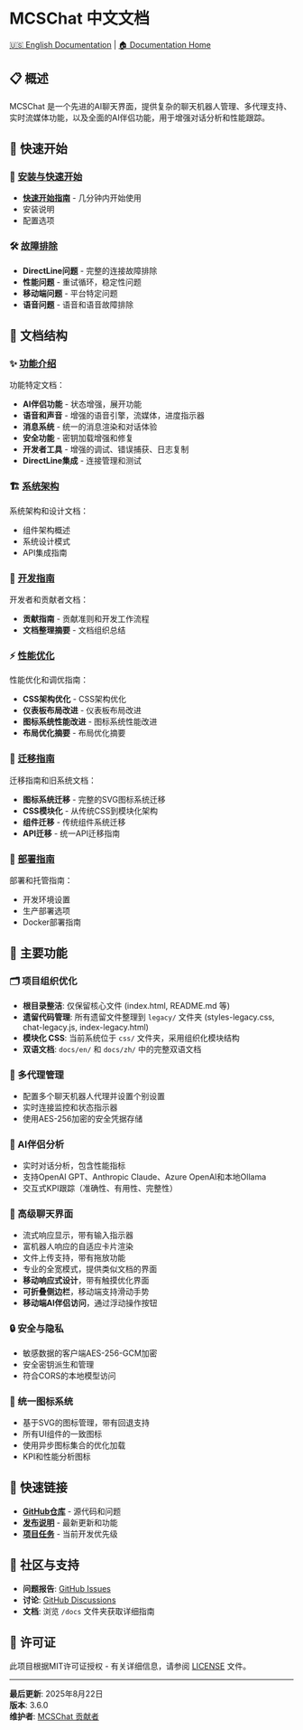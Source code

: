 # MCSChat 中文文档

[🇺🇸 English Documentation](../en/) | [🏠 Documentation Home](../README.md)

## 📋 概述

MCSChat 是一个先进的AI聊天界面，提供复杂的聊天机器人管理、多代理支持、实时流媒体功能，以及全面的AI伴侣功能，用于增强对话分析和性能跟踪。

## 🚀 快速开始

### 📖 [安装与快速开始](setup/)
- **[快速开始指南](setup/quick-start.md)** - 几分钟内开始使用
- 安装说明
- 配置选项

### 🛠️ [故障排除](troubleshooting/)
- **DirectLine问题** - 完整的连接故障排除
- **性能问题** - 重试循环，稳定性问题
- **移动端问题** - 平台特定问题
- **语音问题** - 语音和语音故障排除

## 📁 文档结构

### ✨ [功能介绍](features/)
功能特定文档：
- **AI伴侣功能** - 状态增强，展开功能
- **语音和声音** - 增强的语音引擎，流媒体，进度指示器
- **消息系统** - 统一的消息渲染和对话体验
- **安全功能** - 密钥加载增强和修复
- **开发者工具** - 增强的调试、错误捕获、日志复制
- **DirectLine集成** - 连接管理和测试

### 🏗️ [系统架构](architecture/)
系统架构和设计文档：
- 组件架构概述
- 系统设计模式
- API集成指南

### 🔧 [开发指南](development/)
开发者和贡献者文档：
- **贡献指南** - 贡献准则和开发工作流程
- **文档整理摘要** - 文档组织总结

### ⚡ [性能优化](performance/)
性能优化和调优指南：
- **CSS架构优化** - CSS架构优化
- **仪表板布局改进** - 仪表板布局改进
- **图标系统性能改进** - 图标系统性能改进
- **布局优化摘要** - 布局优化摘要

### 🚀 [迁移指南](migration/)
迁移指南和旧系统文档：
- **图标系统迁移** - 完整的SVG图标系统迁移
- **CSS模块化** - 从传统CSS到模块化架构
- **组件迁移** - 传统组件系统迁移
- **API迁移** - 统一API迁移指南

### 🚀 [部署指南](deployment/)
部署和托管指南：
- 开发环境设置
- 生产部署选项
- Docker部署指南

## 🌟 主要功能

### 🗂️ **项目组织优化**
- **根目录整洁**: 仅保留核心文件 (index.html, README.md 等)
- **遗留代码管理**: 所有遗留文件整理到 `legacy/` 文件夹 (styles-legacy.css, chat-legacy.js, index-legacy.html)
- **模块化 CSS**: 当前系统位于 `css/` 文件夹，采用组织化模块结构
- **双语文档**: `docs/en/` 和 `docs/zh/` 中的完整双语文档

### 🤖 多代理管理
- 配置多个聊天机器人代理并设置个别设置
- 实时连接监控和状态指示器
- 使用AES-256加密的安全凭据存储

### 🧠 AI伴侣分析
- 实时对话分析，包含性能指标
- 支持OpenAI GPT、Anthropic Claude、Azure OpenAI和本地Ollama
- 交互式KPI跟踪（准确性、有用性、完整性）

### 💬 高级聊天界面
- 流式响应显示，带有输入指示器
- 富机器人响应的自适应卡片渲染
- 文件上传支持，带有拖放功能
- 专业的全宽模式，提供类似文档的界面
- **移动响应式设计**，带有触摸优化界面
- **可折叠侧边栏**，移动端支持滑动手势
- **移动端AI伴侣访问**，通过浮动操作按钮

### 🔒 安全与隐私
- 敏感数据的客户端AES-256-GCM加密
- 安全密钥派生和管理
- 符合CORS的本地模型访问

### 🎨 统一图标系统
- 基于SVG的图标管理，带有回退支持
- 所有UI组件的一致图标
- 使用异步图标集合的优化加载
- KPI和性能分析图标

## 🎯 快速链接

- **[GitHub仓库](https://github.com/illusion615/MCSChat)** - 源代码和问题
- **[发布说明](../../CHANGELOG.md)** - 最新更新和功能
- **[项目任务](../../TODO.md)** - 当前开发优先级

## 🤝 社区与支持

- **问题报告**: [GitHub Issues](https://github.com/illusion615/MCSChat/issues)
- **讨论**: [GitHub Discussions](https://github.com/illusion615/MCSChat/discussions)
- **文档**: 浏览 `/docs` 文件夹获取详细指南

## 📄 许可证

此项目根据MIT许可证授权 - 有关详细信息，请参阅 [LICENSE](../../LICENSE) 文件。

---

**最后更新**: 2025年8月22日  
**版本**: 3.6.0  
**维护者**: [MCSChat 贡献者](https://github.com/illusion615/MCSChat/graphs/contributors)
